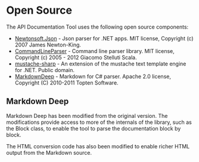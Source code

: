 # Open Source
The API Documentation Tool uses the following open source components:

* [Newtonsoft.Json](https://github.com/JamesNK/Newtonsoft.Json) - Json parser for .NET apps. MIT license, Copyright (c) 2007 James Newton-King.
* [CommandLineParser](https://commandline.codeplex.com/) - Command line parser library. MIT license, Copyright (c) 2005 - 2012 Giacomo Stelluti Scala.
* [mustache-sharp](https://github.com/jehugaleahsa/mustache-sharp) - An extension of the mustache text template engine for .NET. Public domain.
* [MarkdownDeep](https://github.com/toptensoftware/MarkdownDeep) - Markdown for C# parser. Apache 2.0 license, Copyright (C) 2010-2011 Topten Software.

## Markdown Deep

Markdown Deep has been modified from the original version. The modifications provide access to more of the internals
of the library, such as the Block class, to enable the tool to parse the documentation block by block.

The HTML conversion code has also been modified to enable richer HTML output from the Markdown source.

